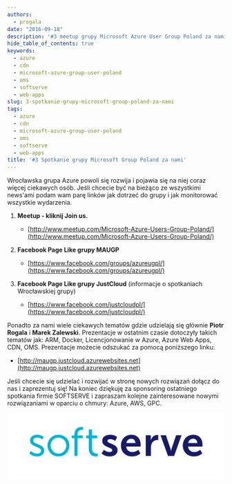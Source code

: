 ```yaml
---
authors:
  - progala
date: "2016-09-18"
description: '#3 meetup grupy Microsoft Azure User Group Poland za nami. Chcesz uczestniczyć w lokalnych spotkaniach grupy we Wrocławiu? Zapraszamy do udziału w naszych wydarzeniach.'
hide_table_of_contents: true
keywords:
  - azure
  - cdn
  - microsoft-azure-group-user-poland
  - oms
  - softserve
  - web-apps
slug: 3-spotkanie-grupy-microsoft-group-poland-za-nami
tags:
  - azure
  - cdn
  - microsoft-azure-group-user-poland
  - oms
  - softserve
  - web-apps
title: '#3 Spotkanie grupy Microsoft Group Poland za nami'
---
```


Wrocławska grupa Azure powoli się rozwija i pojawia się na niej coraz więcej ciekawych osób. Jeśli chcecie być na bieżąco ze wszystkimi news'ami podam wam parę linków jak dotrzeć do grupy i jak monitorować wszystkie wydarzenia.

<!-- truncate -->

1. **Meetup - kliknij Join us.**
   - [http://www.meetup.com/Microsoft-Azure-Users-Group-Poland/](http://www.meetup.com/Microsoft-Azure-Users-Group-Poland/)

2. **Facebook Page Like grupy MAUGP**
   - [https://www.facebook.com/groups/azureugpl/](https://www.facebook.com/groups/azureugpl/)

3. **Facebook Page Like grupy JustCloud** (informacje o spotkaniach Wrocławskiej grupy)
   - [https://www.facebook.com/justcloudpl/](https://www.facebook.com/justcloudpl/)

Ponadto za nami wiele ciekawych tematów gdzie udzielają się głównie **Piotr Rogala** i **Marek Zalewski**. Prezentacje w ostatnim czasie dotoczyły takich tematów jak: ARM, Docker, Licencjonowanie w Azure, Azure Web Apps, CDN, OMS. Prezentacje możecie odszukać za pomocą poniższego linku:

- [http://maugp.justcloud.azurewebsites.net](http://maugp.justcloud.azurewebsites.net)

Jeśli chcecie się udzielać i rozwijać w stronę nowych rozwiązań dołącz do nas i zaprezentuj się! Na koniec dziękuję za sponsoring ostatniego spotkania firmie SOFTSERVE i zapraszam kolejne zainteresowane nowymi rozwiązaniami w oparciu o chmury: Azure, AWS, GPC.

![softserve_logo_new](images/SoftServe_logo_new.png)